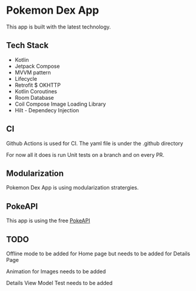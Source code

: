  # Pokemon Dex App 

This app is built with the latest technology. 

## Tech Stack 

- Kotlin 
- Jetpack Compose 
- MVVM pattern
- Lifecycle
- Retrofit $ OKHTTP 
- Kotlin Coroutines
- Room Database
- Coil Compose Image Loading Library
- Hilt - Dependecy Injection 


## CI

Github Actions is used for CI. The yaml file is under the .github directory

For now all it does is run Unit tests on a branch and on every PR.


## Modularization 

Pokemon Dex App is using modularization stratergies. 

## PokeAPI 

This app is using the free [PokeAPI](https://pokeapi.co)

## TODO

Offline mode to be added for Home page but needs to be added for Details Page

Animation for Images needs to be added

Details View Model Test needs to be added 